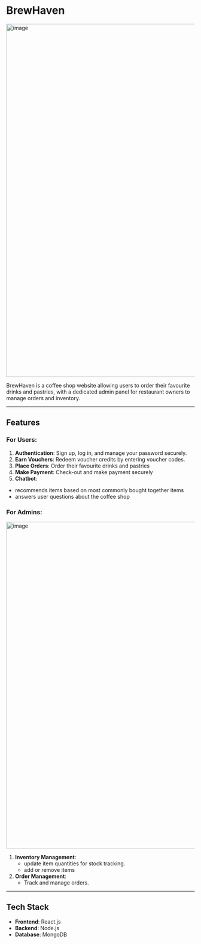 # BrewHaven
<img width="1869" height="940" alt="image" src="https://github.com/user-attachments/assets/fda4697d-0fd9-42ac-afcb-b83e00af6986" />

BrewHaven is a coffee shop website allowing users to order their favourite drinks and pastries, with a dedicated admin panel for restaurant owners to manage orders and inventory. 

---

## Features  

### For Users:  
1. **Authentication**: Sign up, log in, and manage your password securely.  
2. **Earn Vouchers**: Redeem voucher credits by entering voucher codes.  
3. **Place Orders**: Order their favourite drinks and pastries
4. **Make Payment**: Check-out and make payment securely
5. **Chatbot**:
  - recommends items based on most commonly bought together items
  - answers user questions about the coffee shop

### For Admins:  
<img width="1724" height="870" alt="image" src="https://github.com/user-attachments/assets/2153a6fe-0e6a-478f-84ab-14c4a60f8f74" />

1. **Inventory Management**:  
   - update item quantities for stock tracking.
   - add or remove items 
2. **Order Management**:  
   - Track and manage orders.  

---

## Tech Stack  

- **Frontend**: React.js  
- **Backend**: Node.js  
- **Database**: MongoDB  
